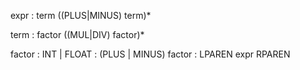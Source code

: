 expr    : term ((PLUS|MINUS) term)*

term    : factor ((MUL|DIV) factor)*

factor  : INT | FLOAT
			  : (PLUS | MINUS) factor
        : LPAREN expr RPAREN
